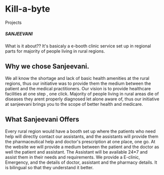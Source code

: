# Kill-a-byte
Projects
##### SANJEEVANI
What is it about??
It's basicaly a e-booth clinic service set up in regional parts for majority of people living in rural regions.
## Why we chose Sanjeevani.
We all know the shortage and lack of basic health amenities at the rural regions, thus our initiative was to provide them the medium between the patient and the medical practitioners. Our vision is to provide healthcare facilities at one step , one click. Majority of people living in rural areas die of diseases they arent properly diagnosed let alone aware of, thus our initiative at sanjeevani brings you to the scope of better health and medicare.
## What Sanjeevani Offers
Every rural region would have a booth set up where the patients who need help will directly contact our assistants, and the assistants will provide them the pharmaceutical help and doctor's prescription at one place, one go. At the website we will provide a medium between the patient and the doctor as well the patient and assistant. The Assistant will be available 24*7 and assist them in their needs and requirements. We provide a E-clinic, Emergency, and the details of doctor, assistant and the pharmacy details. It is bilingual so that they understand it better.




